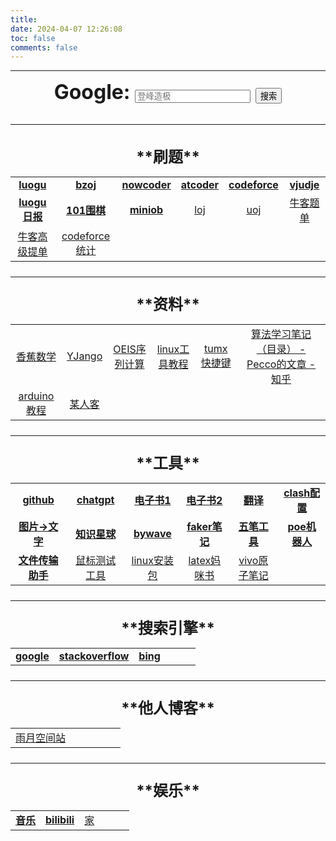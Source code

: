 ```yaml
---
title:
date: 2024-04-07 12:26:08
toc: false
comments: false
---
```




<style>
td, th {
   border: none!important;
}
</style>
<B>

---

<font size = 6>
<center>
<html lang="en">
<head>
    <meta charset="UTF-8">
    <meta name="viewport" content="width=device-width, initial-scale=1.0">
    <title>Google</title>
</head>
<body>
    <form action="https://www.google.com/search" method="GET" target="_blank">
        <label for="search">Google:</label>
        <input type="text" id="search" name="q" placeholder="登峰造极">
        <input type="submit" value="搜索">
    </form>
</body>
</html>
</center>

---

<font size = 5>
<center> **刷题** </center>


|||||||
| :----: | :----: | :----: | :----: | :----: | :----: |
| [**luogu**](https://www.luogu.com.cn/) | [**bzoj**](https://hydro.ac/d/bzoj/) | [**nowcoder**](https://ac.nowcoder.com/) | [**atcoder**](https://atcoder.jp/) | [**codeforce**](https://codeforces.com/) | [**vjudje**](https://vjudge.net/) | 
|[**luogu日报**](https://paths-post-8av.craft.me/N0l80k2gv46Psq/b/63D72316-316D-442F-8552-07F25E0F5331/%E6%B4%9B%E8%B0%B7%E6%97%A5%E6%8A%A5%E5%8E%86%E5%B9%B4%E6%96%87%E7%AB%A0%E5%85%B3%E9%94%AE%E8%AF%8D)| [**101围棋**](https://www.100weiqi.com/) |[**miniob**](https://open.oceanbase.com/train?questionId=600004)|[loj](https://loj.ac/)|[uoj](https://uoj.ac/)|[牛客题单](https://ac.nowcoder.com/discuss/926597)|
|[牛客高级提单](https://ac.nowcoder.com/discuss/828697)|[codeforce统计](https://cftracker.netlify.app/contests)|||||


---

<center> **资料** </center>


|||||||
| :----: | :----: | :----: | :----: | :----: | :----: |
|[香蕉数学](https://www.bananaspace.org/wiki/%E6%8E%A2%E7%B4%A2:%E8%AE%B2%E4%B9%89)|[YJango](https://www.modevol.com/)|[OEIS序列计算](https://oeis.org/)|[linux工具教程](https://linuxtools-rst.readthedocs.io/zh-cn/latest/tool/index.html)|[tumx快捷键](https://tmuxcheatsheet.com/)|[算法学习笔记（目录） - Pecco的文章 - 知乎](https://zhuanlan.zhihu.com/p/105467597)|
|[arduino教程](https://www.bootwiki.com/arduino/arduino-overview.html)|[某人客](https://codgician.me/zh-hans/posts/)|||||



---

<center> **工具** </center>

|||||||
| :----: | :----: | :----: | :----: | :----: | :----: |
| [**github**](https://github.com/) | [**chatgpt**](https://chat.openai.com/) | [**电子书1**](https://www.studocu.com/row/home) | [**电子书2**](https://www.book123.info/) | [**翻译**](https://translate.google.com/?sl=en&tl=zh-CN&op=translate&hl=en) |[**clash配置**](http://clash.razord.top/#/proxies)|
|[**图片->文字**](https://web.baimiaoapp.com/)|[**知识星球**](https://wx.zsxq.com/dweb2/login)|[**bywave**](https://user.by.ltd/clientarea.php)|[**faker笔记**](https://skk1faker.github.io/)|[**五笔工具**](http://www.daziba.cn/wblx/)|[**poe机器人**](https://poe.com/)|
|[**文件传输助手**](https://filehelper.weixin.qq.com/)|[鼠标测试工具](https://www.onlinemictest.com/zh/mouse-test/)|[linux安装包](https://aur.archlinux.org/)|[latex妈咪书](https://www.latexlive.com/home)|[vivo原子笔记](https://pc.vivo.com/suite#/note)||

---

<center> **搜索引擎** </center>

|||||||
| :----: | :----: | :----: | :----: | :----: | :----: |
|[**google**](https://www.google.com/)|[**stackoverflow**](https://stackoverflow.com/)|[**bing**](https://www.bing.com)|[]()|[]()|[]()|

---

<center> **他人博客** </center>

|||||||
| :----: | :----: | :----: | :----: | :----: | :----: |
|[雨月空间站](https://www.mintimate.cn)||||||

---

<center> **娱乐** </center>

|||||||
| :----: | :----: | :----: | :----: | :----: | :----: |
|[**音乐**](https://music.163.com/#/user/home?id=1637584924)|[**bilibili**](https://www.bilibili.com)|[家](http://42ori6n4.cloud.tendacn.net:8080)|[]()|[]()|[]()|


</font>
</B>

